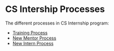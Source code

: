 # CS Intership Processes

The different processes in CS Internship program:
 - [Training Process](https://github.com/cs-internship/cs-internship-spec/blob/master/processes/process-training.md)
 - [New Mentor Process](https://github.com/cs-internship/cs-internship-spec/blob/master/processes/process-new-mentor.md)
 - [New Intern Process](https://github.com/cs-internship/cs-internship-spec/blob/master/processes/process-new-intern.md)
